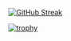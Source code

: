[![GitHub Streak](https://streak-stats.demolab.com?user=luisdralves&theme=solarized-dark&hide_border=true&border_radius=16&date_format=j%20M%5B%20Y%5D&exclude_days=Sun%2CSat)](https://git.io/streak-stats)

[![trophy](https://github-profile-trophy.vercel.app/?username=luisdralves&theme=algolia&column=4&no-frame=true)](https://github.com/ryo-ma/github-profile-trophy)
